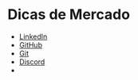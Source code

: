 # Dicas de Mercado

- [LinkedIn](https://br.linkedin.com/?trk=BR-SEM_google-adwords_Jordan-brand-sign-up&mcid=6821526239111716925&trk2=ga_campid=12619604099_asid=122510712920_crid=509739556238_kw=linked_d=c_tid=kwd-103941963_n=g_mt=e_geo=1031586_slid=&gclid=Cj0KCQjwntCVBhDdARIsAMEwACkSujRqRAc6-UPGhjvf88oBMa1gUkCeijt8G9D3Idg9CEk8jC1dau4aAi4HEALw_wcB&gclsrc=aw.ds)
- [GitHub](https://github.com/)
- [Git](https://git-scm.com/)
- [Discord](https://discord.com/)
- 
